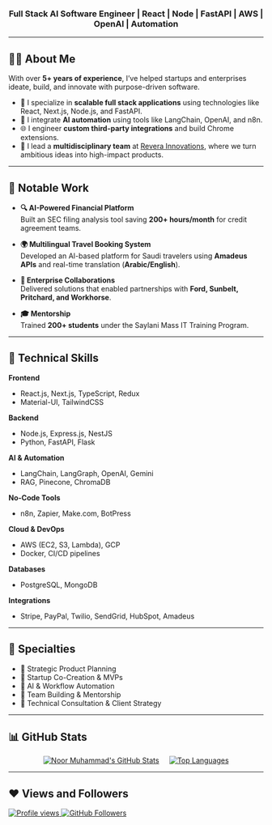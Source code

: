 <h3 align="center">Full Stack AI Software Engineer | React | Node | FastAPI | AWS | OpenAI | Automation</h3>

---

## 🙋‍♂️ About Me

With over **5+ years of experience**, I’ve helped startups and enterprises ideate, build, and innovate with purpose-driven software.

- 🧩 I specialize in **scalable full stack applications** using technologies like React, Next.js, Node.js, and FastAPI.
- 🤖 I integrate **AI automation** using tools like LangChain, OpenAI, and n8n.
- 🌐 I engineer **custom third-party integrations** and build Chrome extensions.
- 🧠 I lead a **multidisciplinary team** at [Revera Innovations](https://reverainnovations.com), where we turn ambitious ideas into high-impact products.

---

## 🚀 Notable Work

- **🔍 AI-Powered Financial Platform**  
  Built an SEC filing analysis tool saving **200+ hours/month** for credit agreement teams.

- **🌍 Multilingual Travel Booking System**  
  Developed an AI-based platform for Saudi travelers using **Amadeus APIs** and real-time translation (**Arabic/English**).

- **🏢 Enterprise Collaborations**  
  Delivered solutions that enabled partnerships with **Ford, Sunbelt, Pritchard, and Workhorse**.

- **🎓 Mentorship**  
  Trained **200+ students** under the Saylani Mass IT Training Program.

---

## 🧠 Technical Skills

**Frontend**
- React.js, Next.js, TypeScript, Redux
- Material-UI, TailwindCSS

**Backend**
- Node.js, Express.js, NestJS
- Python, FastAPI, Flask

**AI & Automation**
- LangChain, LangGraph, OpenAI, Gemini
- RAG, Pinecone, ChromaDB

**No-Code Tools**
- n8n, Zapier, Make.com, BotPress

**Cloud & DevOps**
- AWS (EC2, S3, Lambda), GCP
- Docker, CI/CD pipelines

**Databases**
- PostgreSQL, MongoDB

**Integrations**
- Stripe, PayPal, Twilio, SendGrid, HubSpot, Amadeus

---

## 🌟 Specialties

- 🧭 Strategic Product Planning  
- 🚀 Startup Co-Creation & MVPs  
- 🧠 AI & Workflow Automation  
- 👥 Team Building & Mentorship  
- 🧩 Technical Consultation & Client Strategy

---


## 📊 GitHub Stats

<div align="center" style="display: flex; justify-content: center; gap: 20px; flex-wrap: wrap;">

  <a href="https://github.com/ConnectWithNoor">
    <img alt="Noor Muhammad's GitHub Stats" 
         src="https://github-readme-stats.vercel.app/api?username=ConnectWithNoor&show_icons=true&count_private=true&theme=react&hide_border=true&bg_color=0D1117" />
  </a>

  <a href="https://github.com/ConnectWithNoor">
    <img alt="Top Languages" 
         src="https://github-readme-stats.vercel.app/api/top-langs/?username=ConnectWithNoor&layout=compact&theme=react&hide_border=true&bg_color=0D1117" />
  </a>

</div>

---

## ❤️ Views and Followers

<a href="https://github.com/ConnectWithNoor/">
  <img src="https://komarev.com/ghpvc/?username=ConnectWithNoor" alt="Profile views"/>
</a>
<a href="https://github.com/ConnectWithNoor?tab=followers">
  <img src="https://img.shields.io/github/followers/ConnectWithNoor?label=Followers&style=social" alt="GitHub Followers"/>
</a>
